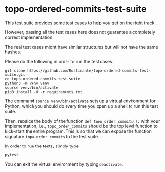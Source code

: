 # topo-ordered-commits-test-suite

This test suite provides some test cases to help you get on the right track.

However, passing all the test cases here does not guarantee a completely correct implementation.

The real test cases might have similar structures but will not have the same hashes.

Please do the following in order to run the test cases.

```
git clone https://github.com/Rustinante/topo-ordered-commits-test-suite.git
cd topo-ordered-commits-test-suite
python3 -m venv venv
source venv/bin/activate
pip3 install -U -r requirements.txt
```

The command `source venv/bin/activate` sets up a virtual environment for Python, 
which you should do every time you open up a shell to run this test suite.

Then, repalce the body of the function `def topo_order_commits():` with your implementation, 
i.e., `topo_order_commits` should be the top level function to kick-start the entire program.
This is so that we can expose the function signature `topo_order_commits` to the test suite.

In order to run the tests, simply type 

```
pytest
```

You can exit the virtual environment by typing `deactivate`.
